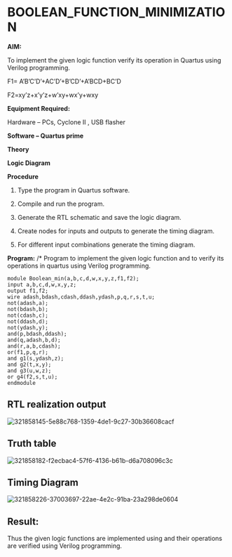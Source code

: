 # BOOLEAN_FUNCTION_MINIMIZATION

**AIM:**

To implement the given logic function verify its operation in Quartus using Verilog programming.

F1= A’B’C’D’+AC’D’+B’CD’+A’BCD+BC’D 

F2=xy’z+x’y’z+w’xy+wx’y+wxy

**Equipment Required:**

Hardware – PCs, Cyclone II , USB flasher

**Software – Quartus prime**

**Theory**

**Logic Diagram**

**Procedure**

1.	Type the program in Quartus software.

2.	Compile and run the program.

3.	Generate the RTL schematic and save the logic diagram.

4.	Create nodes for inputs and outputs to generate the timing diagram.

5.	For different input combinations generate the timing diagram.


**Program:**
/* Program to implement the given logic function and to verify its operations in quartus using Verilog programming.
~~~
module Boolean_min(a,b,c,d,w,x,y,z,f1,f2);
input a,b,c,d,w,x,y,z;
output f1,f2;
wire adash,bdash,cdash,ddash,ydash,p,q,r,s,t,u;
not(adash,a);
not(bdash,b);
not(cdash,c);
not(ddash,d);
not(ydash,y);
and(p,bdash,ddash);
and(q,adash,b,d);
and(r,a,b,cdash);
or(f1,p,q,r);
and g1(s,ydash,z);
and g2(t,x,y);
and g3(u,w,z);
or g4(f2,s,t,u);
endmodule
~~~

## RTL realization output

![321858145-5e88c768-1359-4de1-9c27-30b36608cacf](https://github.com/04Varsha/BOOLEAN_FUNCTION_MINIMIZATION/assets/149035374/a86b8a88-9cfd-46f7-a430-98227cff9fc4)

## Truth table
![321858182-f2ecbac4-57f6-4136-b61b-d6a708096c3c](https://github.com/04Varsha/BOOLEAN_FUNCTION_MINIMIZATION/assets/149035374/52e5be68-d7b5-4f48-ad95-1b8848c327ec)

## Timing Diagram

![321858226-37003697-22ae-4e2c-91ba-23a298de0604](https://github.com/04Varsha/BOOLEAN_FUNCTION_MINIMIZATION/assets/149035374/82dea792-3035-42b6-af5c-134c0e74c8b2)

## Result:

Thus the given logic functions are implemented using and their operations are verified using Verilog programming.

